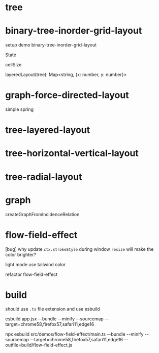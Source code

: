 # tree

# binary-tree-inorder-grid-layout

setup demo binary-tree-inorder-grid-layout

State

cellSize

layeredLayout(tree): Map<string, {x: number, y: number}>

# graph-force-directed-layout

simple spring

# tree-layered-layout

# tree-horizontal-vertical-layout

# tree-radial-layout

# graph

createGraphFromIncidenceRelation

# flow-field-effect

[bug] why update `ctx.strokeStyle` during window `resize` will make the color brighter?

light mode use tailwind color

refactor flow-field-effect

# build

should use `.ts` file extension and use esbuild

esbuild app.jsx --bundle --minify --sourcemap --target=chrome58,firefox57,safari11,edge16

npx esbuild src/demos/flow-field-effect/main.ts --bundle --minify --sourcemap --target=chrome58,firefox57,safari11,edge16 --outfile=build/flow-field-effect.js
